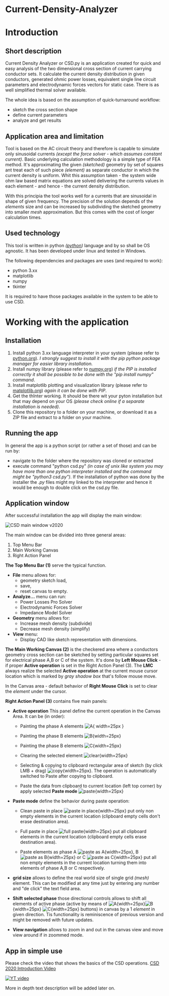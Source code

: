 # Current-Density-Analyzer

# Introduction

## Short description

Current Density Analyzer or CSD.py is an application created for quick and easy analysis of the two dimensional cross section of current carrying conductor sets. 
It calculate the current density distribution in given conductors, generated ohmic power losses, equivalent single line circuit parameters and electrodynamic forces vectors for static case. There is as well simplified thermal solver available.

The whole idea is based on the assumption of quick-turnaround workflow:
- sketch the cross section shape
- define current parameters
- analyze and get results

## Application area and limitation

Tool is based on the AC circuit theory and therefore is capable to simulate only sinusoidal currents _(except the force solver - which assumes constant current)_. Basic underlying calculation methodology is a simple type of FEA method. It's approximating the given _(sketched)_ geometry by set of squares ant treat each of such piece _(element)_ as separate conductor in which the current density is uniform. Whit this assumption taken - the system wide ohm law based matrix equations are solved delivering the currents values in each element - and hence - the current density distribution.

With this principia the tool works well for a currents that are sinusoidal in shape of given frequency. The precision of the solution depends of the _elements_ size and can be increased by subdividing the sketched geometry into smaller _mesh_ approximation. But this comes with the cost of longer calculation times. 

## Used technology

This tool is written in python _([python](python.org))_ language and by so shall be OS agnostic. It has been developed under linux and tested in Windows.

The following dependencies and packages are uses (and required to work):
- python 3.xx
- matplotlib 
- numpy
- tkinter

It is required to have those packages available in the system to be able to use CSD.

# Working with the application

## Installation

1. Install python 3.xx language interpreter in your system (please refer to [python.org](python.org)). _I strongly suggest to install it with the pip python package manager for easier library installation._ 
2. Install numpy library (please refer to [numpy.org](https://numpy.org/)) _if the PIP is installed correctly it shall be possible to be done with the "pip install numpy" command_.
3. Install matplotlib plotting and visualization library (please refer to [matplotlib.org](https://matplotlib.org/)) _again it can be done with PIP_.
4. Get the thInter working. It should be there wit your pyton installation but that may depend on your OS _(please check online if a separate installation is needed)_.
5. Clone this repository to a folder on your machine, or download it as a ZIP file and extract to a folder on your machine.

## Running the app

In general the app is a python script (or rather a set of those) and can be run by:
- navigate to the folder where the repository was cloned or extracted
- execute command "python csd.py" _(in case of unix like system you may have more than one python interpreter installed and the command might be "python3 csd.py")_. If the installation of python was done by the installer the _.py_ files might my linked to the interpreter and hence it would be enough to double click on the csd.py file. 

## Application window

After successful installation the app will display the main window:

![CSD main window v2020](readme_img/mainwindow2020.png)

The main window can be divided into three general areas:
1. Top Menu Bar
2. Main Working Canvas
3. Right Action Panel

**The Top Menu Bar (1)** serve the typical function. 
- **File** menu allows for:
  -  geometry sketch load, 
  -  save, 
  -  reset canvas to empty.
- **Analyze...** menu can run:
  - Power Losses Pro Solver
  - Electrodynamic Forces Solver
  - Impedance Model Solver
- **Geometry** menu allows for:
  - Increase mesh density (subdivide)
  - Decrease mesh density (simplify)
- **View** menu:
  - Display CAD like sketch representation with dimensions.

**The Main Working Canvas (2)** is the checkered area where a conductors geometry cross section can be sketched by setting particular squares set for electrical phase A,B or C of the system. It's done by **Left Mouse Click** - if proper **Active operation** is set in the Right Action Panel (3). The **LMC** always realize the selected **Active operation** at the current mouse cursor location which is marked by _gray shadow box_ that's follow mouse move.

In the Canvas area - default behavior of **Right Mouse Click** is set to clear the _element_ under the cursor.

**Right Action Panel (3)** contains five main panels:
- **Active operation** This panel define the current operation in the Canvas Area. It can be (in order):

  - Painting the phase A elements ![A](csdicons/A_white.png){ width=25px } 
  
  - Painting the phase B elements ![B](csdicons/B_white.png){width=25px} 
  
  - Painting the phase B elements ![C](csdicons/C_white.png){width=25px}

  - Clearing the selected element ![clear](csdicons/cut_white.png){width=25px}

  - Selecting & copying to clipboard rectangular area of sketch (by click LMB + drag) ![copy](csdicons/select_white.png){width=25px}. The operation is automatically switched to Paste after copying to clipboard.

  - Paste the data from clipboard to current location (left top corner) by apply selected **Paste mode** ![paste](csdicons/paste_white.png){width=25px}

- **Paste mode** define the behavior during paste operation:

  - Clean paste in place ![paste in place](csdicons/paste_white.png){width=25px} put only non empty elements in the current location (clipboard empty cells don't erase destination area).

  - Full paste in place ![full paste](csdicons/paste_full.png){width=25px} put all clipboard elements in the current location (clipboard empty cells erase destination area).

  - Paste elements as phase A ![paste as A](csdicons/paste_A.png){width=25px}, B ![paste as B](csdicons/paste_B.png){width=25px} or C ![paste as C](csdicons/paste_C.png){width=25px} put all non empty elements in the current location turning them into elements of phase A,B or C respectively.

- **grid size** allows to define the real world size of single grid _(mesh)_ element. This can be modified at any time just by entering any number and "de click" the text field area.

- **Shift selected phase** those directional controls allows to shift all elements of active phase (active by means of ![A](csdicons/A_white.png){width=25px}![B](csdicons/B_white.png){width=25px} ![C](csdicons/C_white.png){width=25px} buttons) in canvas by a 1 _element_ in given direction. Tis functionality is reminiscence of previous version and might be removed with future updates. 

- **View navigation** allows to zoom in and out in the canvas view and move view around if in zoommed mode. 

## App in simple use

Please check the video that shows the basics of the CSD operations. 
[CSD 2020 Introduction Video](https://youtu.be/Y_QvcZTISQs)

[![YT video](readme_img/YT_video.png)](https://youtu.be/Y_QvcZTISQs)


More in depth text description will be added later on.



 
